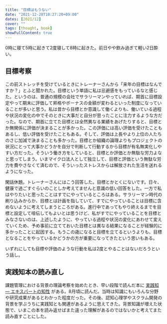 ```yaml
---
title: "目標はもうない"
date: "2021-12-28T10:27:20+09:00"
dates: [2021/12]
cover: ""
tags: [thought, book]
showFullContent: true
---
```


0時に寝て5時に起きて2度寝して8時に起きた。前日やや飲み過ぎて軽い2日酔い。

## 目標考察

この前ストレッチを受けているときにトレーナーさんから「来年の目標はなんですか？」とふと聞かれた。目標という単語に私は忌避感をもっているなと感じた。というのは、普通の規模の会社でサラリーマンやっていれば、期首に目標設定やって期末に評価して昇格やボーナスの金額が変わるといった制度になっていることが多いと思う。私は昔から目標とか意識して働くよりも、働いている過程や状況の変化の中でそのときに大事だと自分が思ったことに注力するような方だった。なので、期首に立てた目標とは全然異なる業績をあげたりすると、目標とか無関係に評価が決まることが多かった。この評価には高い評価を受けたこともあるし、低い評価を受けたこともある。そして、評価は上長やより上位の人たちのさじ加減で決まることも多かった。目標とか組織の論理よりもプロジェクトの状況にとって大事かどうかを自分で判断して行動するから目標が有名無実化しやすい方だった。そういう働き方をしていると、目標とか評価とか無駄な労力よなと思ってしまう。いまマイクロ法人として独立して、目標と評価という無駄な労力を費やさなくて済むので、そういったストレスからは解放された生活を送れるようになった。

閑話休題。トレーナーさんにはこう回答した。目標とかとくにないです。日々、健康で過ごすぐらいのことしか考えてませんと意識の低い回答をした。一方で私はやりたいと思ったことはすでにやっているところはある。サラリーマン時代の刷り込みからか、目標とは計画を指していて、すでにやっていることは目標に含めないように考えてしまうところがある。進行中であってもやり終えるまでを目標と設定して喧伝してもよいとは思うけど、私がすでにやっていることを目標とみなさないのは、上述したように、やっている過程や状況の変化にあわせて変えていくため、予め事前に立てておいた目標とは異なる結果になることが経験的に多かったことに起因する。もうこの歳になると目標を立てるというよりも、目標となることをやっているかどうかの方が重要になってきたという思いもある。

いずれにしても目標や評価のような行動を私は2度とやることはないだろうという話し。

## 実践知本の読み直し

課題管理における背景の理論考察を始めたとき、早い段階で読んだ本に [実践知 — エキスパートの知性](https://b.kobe-u.ac.jp/books/b007/) がある。8月頃に読んだ。当時は知識にもいろんな分野や研究成果があるとわかった程度だった。その後、認知心理学やスクラム開発の背景を学ぶうちに実践知とも関連があるように思えてきた。背景知識が増えた状態で、いまこの本を読み返せばまた違った理解があるのではないかと考えてまた読み直すことにした。
